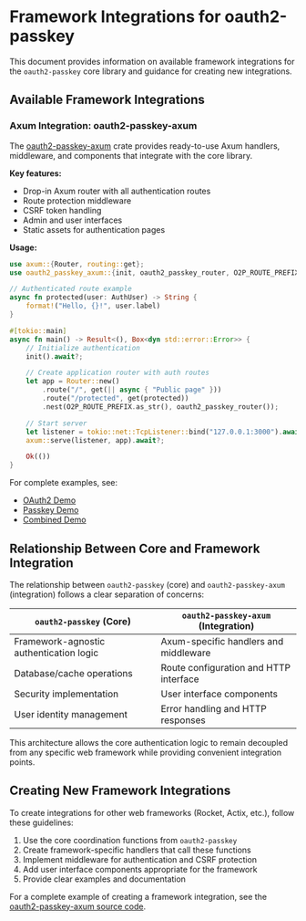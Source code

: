 # Framework Integrations for oauth2-passkey

This document provides information on available framework integrations for the `oauth2-passkey` core library and guidance for creating new integrations.

## Available Framework Integrations

### Axum Integration: oauth2-passkey-axum

The [oauth2-passkey-axum](https://crates.io/crates/oauth2-passkey-axum) crate provides ready-to-use Axum handlers, middleware, and components that integrate with the core library.

**Key features:**

* Drop-in Axum router with all authentication routes
* Route protection middleware
* CSRF token handling
* Admin and user interfaces
* Static assets for authentication pages

**Usage:**

```rust
use axum::{Router, routing::get};
use oauth2_passkey_axum::{init, oauth2_passkey_router, O2P_ROUTE_PREFIX, AuthUser};

// Authenticated route example
async fn protected(user: AuthUser) -> String {
    format!("Hello, {}!", user.label)
}

#[tokio::main]
async fn main() -> Result<(), Box<dyn std::error::Error>> {
    // Initialize authentication
    init().await?;

    // Create application router with auth routes
    let app = Router::new()
        .route("/", get(|| async { "Public page" }))
        .route("/protected", get(protected))
        .nest(O2P_ROUTE_PREFIX.as_str(), oauth2_passkey_router());

    // Start server
    let listener = tokio::net::TcpListener::bind("127.0.0.1:3000").await?;
    axum::serve(listener, app).await?;

    Ok(())
}
```

For complete examples, see:
- [OAuth2 Demo](../demo-oauth2/)
- [Passkey Demo](../demo-passkey/)
- [Combined Demo](../demo01/)

## Relationship Between Core and Framework Integration

The relationship between `oauth2-passkey` (core) and `oauth2-passkey-axum` (integration) follows a clear separation of concerns:

| `oauth2-passkey` (Core) | `oauth2-passkey-axum` (Integration) |
|------------------------|-----------------------------------|
| Framework-agnostic authentication logic | Axum-specific handlers and middleware |
| Database/cache operations | Route configuration and HTTP interface |
| Security implementation | User interface components |
| User identity management | Error handling and HTTP responses |

This architecture allows the core authentication logic to remain decoupled from any specific web framework while providing convenient integration points.

## Creating New Framework Integrations

To create integrations for other web frameworks (Rocket, Actix, etc.), follow these guidelines:

1. Use the core coordination functions from `oauth2-passkey`
2. Create framework-specific handlers that call these functions
3. Implement middleware for authentication and CSRF protection
4. Add user interface components appropriate for the framework
5. Provide clear examples and documentation

For a complete example of creating a framework integration, see the [oauth2-passkey-axum source code](https://github.com/ktaka-ccmp/oauth2-passkey/tree/main/oauth2_passkey_axum).
